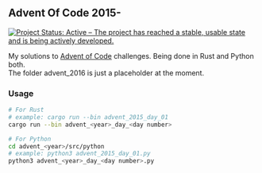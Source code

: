 ## Advent Of Code 2015-
[![Project Status: Active – The project has reached a stable, usable state and is being actively developed.](https://www.repostatus.org/badges/latest/active.svg)](https://www.repostatus.org/#active)   

My solutions to [Advent of Code](https://adventofcode.com) challenges. Being done in Rust and Python both.  
The folder advent_2016 is just a placeholder at the moment.

### Usage
```sh
# For Rust
# example: cargo run --bin advent_2015_day_01
cargo run --bin advent_<year>_day_<day number>

# For Python
cd advent_<year>/src/python
# example: python3 advent_2015_day_01.py
python3 advent_<year>_day_<day number>.py
```

